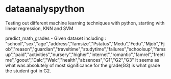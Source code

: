 # dataanalyspython
Testing out different machine learning techniques with python, starting with linear regression, KNN and SVM

predict_math_grades - Given dataset including : "school","sex","age","address","famsize","Pstatus","Medu","Fedu","Mjob","Fjob","reason","guardian","traveltime","studytime","failures","schoolsup","famsup","paid","activities","nursery","higher","internet","romantic","famrel","freetime","goout","Dalc","Walc","health","absences","G1","G2","G3"
It seems as what was absolutely of most significance for the grade(G3) is what grade the student got in G2.
